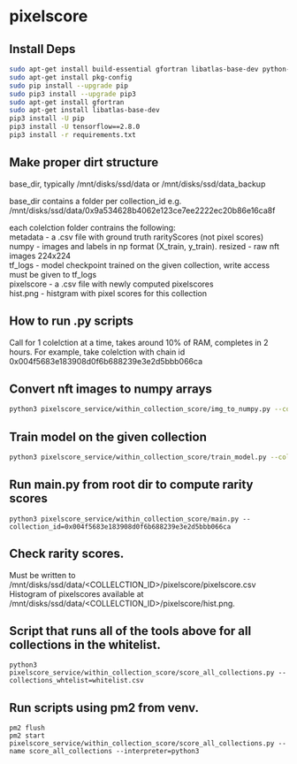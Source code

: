 # pixelscore

## Install Deps

```sh
sudo apt-get install build-essential gfortran libatlas-base-dev python-pip python-dev
sudo apt-get install pkg-config
sudo pip install --upgrade pip
sudo pip3 install --upgrade pip3
sudo apt-get install gfortran
sudo apt-get install libatlas-base-dev
pip3 install -U pip
pip3 install -U tensorflow==2.8.0
pip3 install -r requirements.txt
```

## Make proper dirt structure

base_dir, typically /mnt/disks/ssd/data or /mnt/disks/ssd/data_backup  

base_dir contains a folder per collection_id e.g.
/mnt/disks/ssd/data/0x9a534628b4062e123ce7ee2222ec20b86e16ca8f  

each colelction folder contrains the following:  
metadata -  a .csv file with ground truth rarityScores (not pixel scores)  
numpy - images and labels in np format (X_train, y_train). 
resized - raw nft images 224x224  
tf_logs - model checkpoint trained on the given collection, write access must be given to tf_logs  
pixelscore - a .csv file with newly computed pixelscores  
hist.png - histgram with pixel scores for this collection  

## How to run .py scripts

Call for 1 colelction at a time, takes around 10% of RAM, completes in 2 hours. For example, take colelction with chain id 0x004f5683e183908d0f6b688239e3e2d5bbb066ca

## Convert nft images to numpy arrays

```sh
python3 pixelscore_service/within_collection_score/img_to_numpy.py --collection_id=0x004f5683e183908d0f6b688239e3e2d5bbb066ca
```

## Train model on the given collection

```sh
python3 pixelscore_service/within_collection_score/train_model.py --collection_id=0x004f5683e183908d0f6b688239e3e2d5bbb066ca
```

## Run main.py from root dir to compute rarity scores

```
python3 pixelscore_service/within_collection_score/main.py --collection_id=0x004f5683e183908d0f6b688239e3e2d5bbb066ca
```

## Check rarity scores.

Must be written to /mnt/disks/ssd/data/<COLLELCTION_ID>/pixelscore/pixelscore.csv  
Histogram of pixelscores available at /mnt/disks/ssd/data/<COLLELCTION_ID>/pixelscore/hist.png.

## Script that runs all of the tools above for all collections in the whitelist.

```
python3 pixelscore_service/within_collection_score/score_all_collections.py --collections_whtelist=whitelist.csv
```

## Run scripts using pm2 from venv.
```
pm2 flush
pm2 start pixelscore_service/within_collection_score/score_all_collections.py --name score_all_collections --interpreter=python3
```
